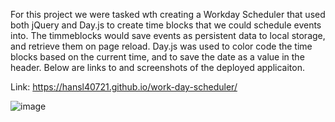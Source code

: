 For this project we were tasked wth creating a Workday Scheduler that used both jQuery and Day.js to create time blocks that we could schedule events into. The timmeblocks would save events as persistent data to local storage, and retrieve them on page reload. Day.js was used to color code the time blocks based on the current time, and to save the date as a value in the header. Below are links to and screenshots of the deployed applicaiton.

Link: https://hansl40721.github.io/work-day-scheduler/

![image](https://github.com/hansl40721/work-day-scheduler/assets/123116520/f3fc7bb8-2acb-4f2a-8c9d-735eea2d8f71)
